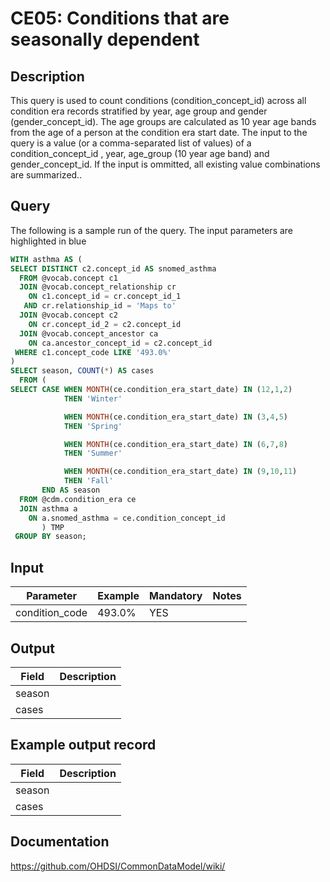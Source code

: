 <!---
Group:condition era
Name:CE05 Conditions that are seasonally dependent
Author:Patrick Ryan
CDM Version: 5.3
-->

# CE05: Conditions that are seasonally dependent

## Description
This query is used to count conditions (condition_concept_id) across all condition era records stratified by year, age group and gender (gender_concept_id). The age groups are calculated as 10 year age bands from the age of a person at the condition era start date. The input to the query is a value (or a comma-separated list of values) of a condition_concept_id , year, age_group (10 year age band) and gender_concept_id. If the input is ommitted, all existing value combinations are summarized..

## Query
The following is a sample run of the query. The input parameters are highlighted in blue

```sql
WITH asthma AS (
SELECT DISTINCT c2.concept_id AS snomed_asthma
  FROM @vocab.concept c1
  JOIN @vocab.concept_relationship cr
    ON c1.concept_id = cr.concept_id_1
   AND cr.relationship_id = 'Maps to'
  JOIN @vocab.concept c2
    ON cr.concept_id_2 = c2.concept_id
  JOIN @vocab.concept_ancestor ca
    ON ca.ancestor_concept_id = c2.concept_id   
 WHERE c1.concept_code LIKE '493.0%'
)
SELECT season, COUNT(*) AS cases
  FROM (
SELECT CASE WHEN MONTH(ce.condition_era_start_date) IN (12,1,2)
            THEN 'Winter'

	        WHEN MONTH(ce.condition_era_start_date) IN (3,4,5)
            THEN 'Spring'

	        WHEN MONTH(ce.condition_era_start_date) IN (6,7,8)
            THEN 'Summer'

	        WHEN MONTH(ce.condition_era_start_date) IN (9,10,11)
            THEN 'Fall'
       END AS season
  FROM @cdm.condition_era ce
  JOIN asthma a
    ON a.snomed_asthma = ce.condition_concept_id
       ) TMP
 GROUP BY season;
```
## Input

|  Parameter |  Example |  Mandatory |  Notes |
| --- | --- | --- | --- |
| condition_code | 493.0%  |  YES |   |

## Output

|  Field |  Description |
| --- | --- |
| season |   |
| cases |   |

## Example output record

|  Field |  Description |
| --- | --- |
| season |   |
| cases |   |

## Documentation
https://github.com/OHDSI/CommonDataModel/wiki/
